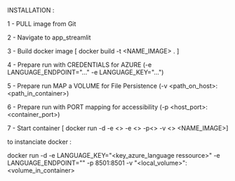 


INSTALLATION :

1 - PULL image from Git

2 - Navigate to app_streamlit

3 - Build docker image [ docker build -t <NAME_IMAGE> . ]

4 - Prepare run with CREDENTIALS for AZURE (-e LANGUAGE_ENDPOINT="..." -e LANGUAGE_KEY="...")

5 - Prepare run  MAP a VOLUME for File Persistence (-v <path_on_host>:<path_in_container>)

6 - Prepare run with PORT mapping for accessibility (-p <host_port>:<container_port>)

7 - Start container [ docker run -d -e <> -e <> -p<> -v <> <NAME_IMAGE>]



to instanciate docker : 

docker run -d -e LANGUAGE_KEY="<key_azure_language ressource>" -e LANGUAGE_ENDPOINT="<endpoint>" -p 8501:8501 -v "<local_volume>":<volume_in_container>